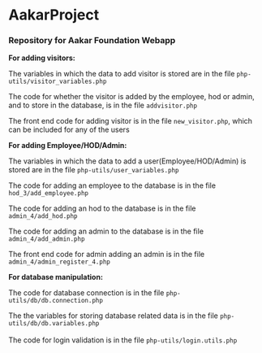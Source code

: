 # AakarProject
### Repository for Aakar Foundation Webapp
  
**For adding visitors:**

The variables in which the data to add visitor is stored are in the file `php-utils/visitor_variables.php`

The code for whether the visitor is added by the employee, hod or admin, and to store in the database, is in the file `addvisitor.php`

The front end code for adding visitor is in the file `new_visitor.php`, which can be included for any of the users  
  
**For adding Employee/HOD/Admin:**

The variables in which the data to add a user(Employee/HOD/Admin) is stored are in the file `php-utils/user_variables.php`

The code for adding an employee to the database is in the file `hod_3/add_employee.php`

The code for adding an hod to the database is in the file `admin_4/add_hod.php`

The code for adding an admin to the database is in the file `admin_4/add_admin.php`

The front end code for admin adding an admin is in the file `admin_4/admin_register_4.php`  
  
**For database manipulation:**

The code for database connection is in the file `php-utils/db/db.connection.php`

The the variables for storing database related data is in the file `php-utils/db/db.variables.php`  
  <br />
The code for login validation is in the file `php-utils/login.utils.php`